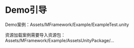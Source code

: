 # Demo引导

Demo案例：Assets/MFramework/Example/ExampleTest.unity

资源加载案例需要导入资源包：Assets/MFramework/Example/AssetsUnityPackage/...









